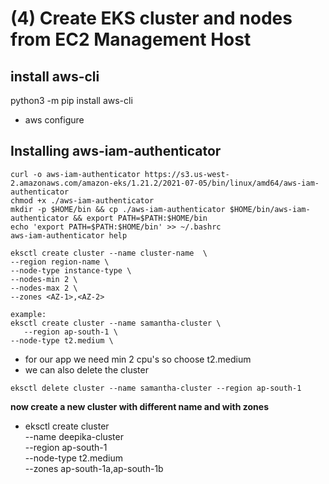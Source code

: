 # (4) Create EKS cluster and nodes from EC2 Management Host
## install aws-cli
python3 -m pip install aws-cli
* aws configure

## Installing aws-iam-authenticator
```
curl -o aws-iam-authenticator https://s3.us-west-2.amazonaws.com/amazon-eks/1.21.2/2021-07-05/bin/linux/amd64/aws-iam-authenticator
chmod +x ./aws-iam-authenticator
mkdir -p $HOME/bin && cp ./aws-iam-authenticator $HOME/bin/aws-iam-authenticator && export PATH=$PATH:$HOME/bin
echo 'export PATH=$PATH:$HOME/bin' >> ~/.bashrc
aws-iam-authenticator help
```


```
eksctl create cluster --name cluster-name  \
--region region-name \
--node-type instance-type \
--nodes-min 2 \
--nodes-max 2 \ 
--zones <AZ-1>,<AZ-2>

example:
eksctl create cluster --name samantha-cluster \
   --region ap-south-1 \
--node-type t2.medium \
```
* for our app we need min 2 cpu's so choose t2.medium
* we can also delete the cluster 
```
eksctl delete cluster --name samantha-cluster --region ap-south-1
```
**now create a new cluster with different name and with zones**
* eksctl create cluster \
--name deepika-cluster \
--region ap-south-1 \
--node-type t2.medium \
--zones ap-south-1a,ap-south-1b

